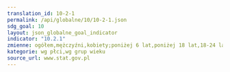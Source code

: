 ```yaml
---
translation_id: 10-2-1
permalink: /api/globalne/10/10-2-1.json
sdg_goal: 10
layout: json_globalne_goal_indicator
indicator: "10.2.1"
zmienne: ogółem,mężczyźni,kobiety;poniżej 6 lat,poniżej 18 lat,18-24 lata,18-64 lata,60 lat i więcej,65 lat i więcej
kategorie: wg płci,wg grup wieku
source_url: www.stat.gov.pl
---
```

